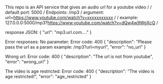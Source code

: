This repo is an API service that gives an audio url for a youtube video /
/
default port: 5000 /
Endpoints: /mp3 /
argument: url=https://www.youtube.com/watch?v=xxxxxxxxxxx /
/
example: 127.0.0.0:5000/mp3?https://www.youtube.com/watch?v=dQw4w9WgXcQ /

response JSON:
{
  "url": "mp3.url.com...."
}

Error responses:
No parameter:
Error code: 400
{
  "description": "Please pass the url as a param example: /mp3?url=myurl",
  "error": "no_url"
}

Wrong url:
Error code: 400
{
  "description": "The url is not from youtube",
  "error": "wrong_url"
}

The video is age restricted:
Error code: 400
{
  "description": "The video is age restricted!",
  "error": "age_restricted"
}
